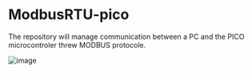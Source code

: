 # ModbusRTU-pico

The repository will manage communication between a PC and the PICO microcontroler threw MODBUS protocole.



![image](https://user-images.githubusercontent.com/65350546/221177020-3486d58f-b4c0-4b85-8147-df468975d952.png)
